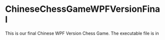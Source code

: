 # ChineseChessGameWPFVersionFinal
This is our final Chinese WPF Version Chess Game. The executable file is in 

